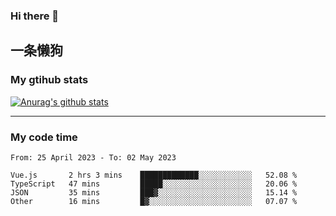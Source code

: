 ### Hi there 👋

## 一条懒狗
<!--
**kiss-me-quickly/kiss-me-quickly** is a ✨ _special_ ✨ repository because its `README.md` (this file) appears on your GitHub profile.

Here are some ideas to get you started:

- 🔭 I’m currently working on ...
- 🌱 I’m currently learning ...
- 👯 I’m looking to collaborate on ...
- 🤔 I’m looking for help with ...
- 💬 Ask me about ...
- 📫 How to reach me: ...
- 😄 Pronouns: ...
- ⚡ Fun fact: ...
-->


### My gtihub stats

[![Anurag's github stats](https://github-readme-stats.vercel.app/api?username=kiss-me-quickly)](https://github.com/anuraghazra/github-readme-stats)

***

### My code time

<!--START_SECTION:waka-->

```text
From: 25 April 2023 - To: 02 May 2023

Vue.js       2 hrs 3 mins    █████████████░░░░░░░░░░░░   52.08 %
TypeScript   47 mins         █████░░░░░░░░░░░░░░░░░░░░   20.06 %
JSON         35 mins         ███▓░░░░░░░░░░░░░░░░░░░░░   15.14 %
Other        16 mins         █▓░░░░░░░░░░░░░░░░░░░░░░░   07.07 %
```

<!--END_SECTION:waka-->
